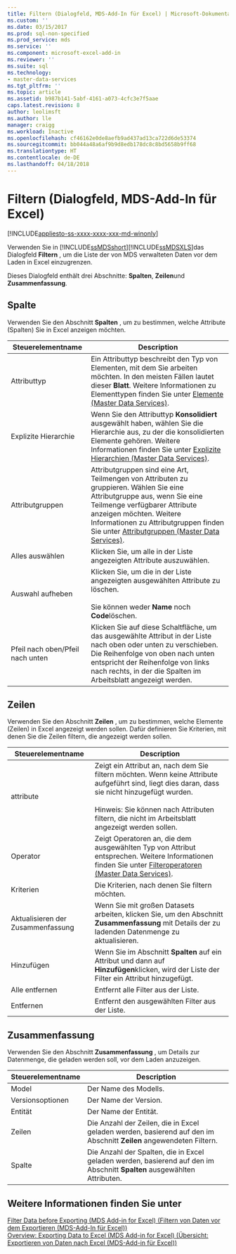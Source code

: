 ```yaml
---
title: Filtern (Dialogfeld, MDS-Add-In für Excel) | Microsoft-Dokumentation
ms.custom: ''
ms.date: 03/15/2017
ms.prod: sql-non-specified
ms.prod_service: mds
ms.service: ''
ms.component: microsoft-excel-add-in
ms.reviewer: ''
ms.suite: sql
ms.technology:
- master-data-services
ms.tgt_pltfrm: ''
ms.topic: article
ms.assetid: b987b141-5abf-4161-a073-4cfc3e7f5aae
caps.latest.revision: 8
author: leolimsft
ms.author: lle
manager: craigg
ms.workload: Inactive
ms.openlocfilehash: cf46162e0de8aefb9ad437ad13ca722d6de53374
ms.sourcegitcommit: bb044a48a6af9b9d8edb178dc8c8bd5658b9ff68
ms.translationtype: HT
ms.contentlocale: de-DE
ms.lasthandoff: 04/18/2018
---
```

# <a name="filter-dialog-box-mds-add-in-for-excel"></a>Filtern (Dialogfeld, MDS-Add-In für Excel)

[!INCLUDE[appliesto-ss-xxxx-xxxx-xxx-md-winonly](../../includes/appliesto-ss-xxxx-xxxx-xxx-md-winonly.md)]

  Verwenden Sie in [!INCLUDE[ssMDSshort](../../includes/ssmdsshort-md.md)][!INCLUDE[ssMDSXLS](../../includes/ssmdsxls-md.md)]das Dialogfeld **Filtern** , um die Liste der von MDS verwalteten Daten vor dem Laden in Excel einzugrenzen.  
  
 Dieses Dialogfeld enthält drei Abschnitte: **Spalten**, **Zeilen**und **Zusammenfassung**.  
  
## <a name="columns"></a>Spalte  
 Verwenden Sie den Abschnitt **Spalten** , um zu bestimmen, welche Attribute (Spalten) Sie in Excel anzeigen möchten.  
  
|Steuerelementname|Description|  
|------------------|-----------------|  
|Attributtyp|Ein Attributtyp beschreibt den Typ von Elementen, mit dem Sie arbeiten möchten. In den meisten Fällen lautet dieser **Blatt**. Weitere Informationen zu Elementtypen finden Sie unter [Elemente &#40;Master Data Services&#41;](../../master-data-services/members-master-data-services.md).|  
|Explizite Hierarchie|Wenn Sie den Attributtyp **Konsolidiert** ausgewählt haben, wählen Sie die Hierarchie aus, zu der die konsolidierten Elemente gehören. Weitere Informationen finden Sie unter [Explizite Hierarchien &#40;Master Data Services&#41;](../../master-data-services/explicit-hierarchies-master-data-services.md).|  
|Attributgruppen|Attributgruppen sind eine Art, Teilmengen von Attributen zu gruppieren. Wählen Sie eine Attributgruppe aus, wenn Sie eine Teilmenge verfügbarer Attribute anzeigen möchten. Weitere Informationen zu Attributgruppen finden Sie unter [Attributgruppen &#40;Master Data Services&#41;](../../master-data-services/attribute-groups-master-data-services.md).|  
|Alles auswählen|Klicken Sie, um alle in der Liste angezeigten Attribute auszuwählen.|  
|Auswahl aufheben|Klicken Sie, um die in der Liste angezeigten ausgewählten Attribute zu löschen.<br /><br /> Sie können weder **Name** noch **Code**löschen.|  
|Pfeil nach oben/Pfeil nach unten|Klicken Sie auf diese Schaltfläche, um das ausgewählte Attribut in der Liste nach oben oder unten zu verschieben. Die Reihenfolge von oben nach unten entspricht der Reihenfolge von links nach rechts, in der die Spalten im Arbeitsblatt angezeigt werden.|  
  
## <a name="rows"></a>Zeilen  
 Verwenden Sie den Abschnitt **Zeilen** , um zu bestimmen, welche Elemente (Zeilen) in Excel angezeigt werden sollen. Dafür definieren Sie Kriterien, mit denen Sie die Zeilen filtern, die angezeigt werden sollen.  
  
|Steuerelementname|Description|  
|------------------|-----------------|  
|attribute|Zeigt ein Attribut an, nach dem Sie filtern möchten. Wenn keine Attribute aufgeführt sind, liegt dies daran, dass sie nicht hinzugefügt wurden.<br /><br /> Hinweis: Sie können nach Attributen filtern, die nicht im Arbeitsblatt angezeigt werden sollen.|  
|Operator|Zeigt Operatoren an, die dem ausgewählten Typ von Attribut entsprechen. Weitere Informationen finden Sie unter [Filteroperatoren &#40;Master Data Services&#41;](../../master-data-services/filter-operators-master-data-services.md).|  
|Kriterien|Die Kriterien, nach denen Sie filtern möchten.|  
|Aktualisieren der Zusammenfassung|Wenn Sie mit großen Datasets arbeiten, klicken Sie, um den Abschnitt **Zusammenfassung** mit Details der zu ladenden Datenmenge zu aktualisieren.|  
|Hinzufügen|Wenn Sie im Abschnitt **Spalten** auf ein Attribut und dann auf **Hinzufügen**klicken, wird der Liste der Filter ein Attribut hinzugefügt.|  
|Alle entfernen|Entfernt alle Filter aus der Liste.|  
|Entfernen|Entfernt den ausgewählten Filter aus der Liste.|  
  
## <a name="summary"></a>Zusammenfassung  
 Verwenden Sie den Abschnitt **Zusammenfassung** , um Details zur Datenmenge, die geladen werden soll, vor dem Laden anzuzeigen.  
  
|Steuerelementname|Description|  
|------------------|-----------------|  
|Model|Der Name des Modells.|  
|Versionsoptionen|Der Name der Version.|  
|Entität|Der Name der Entität.|  
|Zeilen|Die Anzahl der Zeilen, die in Excel geladen werden, basierend auf den im Abschnitt **Zeilen** angewendeten Filtern.|  
|Spalte|Die Anzahl der Spalten, die in Excel geladen werden, basierend auf den im Abschnitt **Spalten** ausgewählten Attributen.|  
  
## <a name="see-also"></a>Weitere Informationen finden Sie unter  
 [Filter Data before Exporting &#40;MDS Add-in for Excel&#41; (Filtern von Daten vor dem Exportieren (MDS-Add-In für Excel))](../../master-data-services/microsoft-excel-add-in/filter-data-before-exporting-mds-add-in-for-excel.md)   
 [Overview: Exporting Data to Excel &#40;MDS Add-in for Excel&#41; (Übersicht: Exportieren von Daten nach Excel (MDS-Add-in für Excel))](../../master-data-services/microsoft-excel-add-in/overview-exporting-data-to-excel-mds-add-in-for-excel.md)  
  
  
